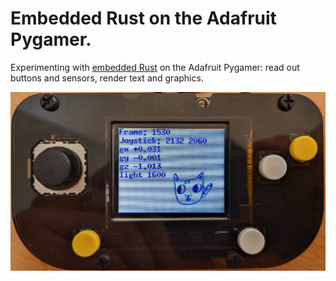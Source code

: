 # Embedded Rust on the Adafruit Pygamer.

Experimenting with [embedded Rust](https://docs.rust-embedded.org/book/) on the Adafruit Pygamer: read out buttons and sensors, render text and graphics.

![fig](photo.jpg)
